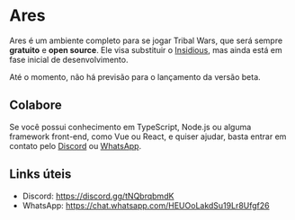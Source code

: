 # Ares

Ares é um ambiente completo para se jogar Tribal Wars, que será sempre **gratuito** e **open source**.
Ele visa substituir o [Insidious](https://github.com/ferreira-tb/insidious), mas ainda está em fase inicial de desenvolvimento.

Até o momento, não há previsão para o lançamento da versão beta.

## Colabore
Se você possui conhecimento em TypeScript, Node.js ou alguma framework front-end, como Vue ou React, e quiser ajudar, basta entrar em contato pelo [Discord](https://discord.gg/tNQbrqbmdK) ou [WhatsApp](https://chat.whatsapp.com/HEUOoLakdSu19Lr8Ufgf26).

## Links úteis

- Discord: https://discord.gg/tNQbrqbmdK
- WhatsApp: https://chat.whatsapp.com/HEUOoLakdSu19Lr8Ufgf26
